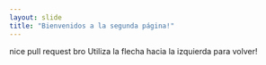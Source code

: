 ```yaml
---
layout: slide
title: "Bienvenidos a la segunda página!"
---
```

nice pull request bro
Utiliza la flecha hacia la izquierda para volver!
